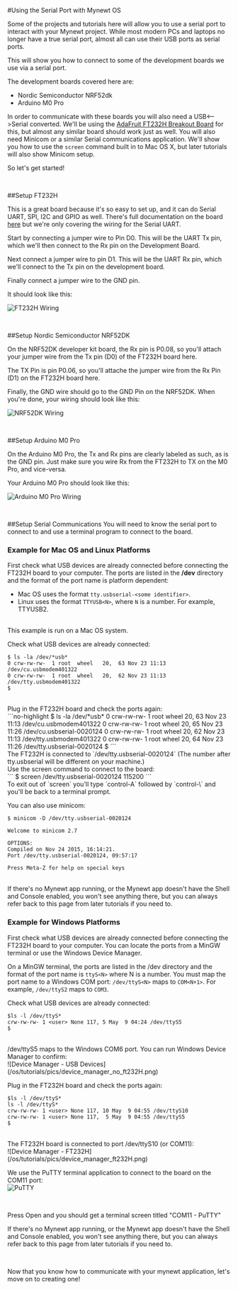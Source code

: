 #Using the Serial Port with Mynewt OS

Some of the projects and tutorials here will allow you to use a serial port
to interact with your Mynewt project. While most modern PCs and laptops
no longer have a true serial port, almost all can use their USB ports
as serial ports. 

This will show you how to connect to some of the development boards
we use via a serial port. 

The development boards covered here are:

* Nordic Semiconductor NRF52dk
* Arduino M0 Pro

In order to communicate with these boards you will also need a USB<-->Serial
converted. We'll be using the [AdaFruit FT232H Breakout Board](https://www.adafruit.com/products/2264) for
this, but almost any similar board should work just as well. You will also
need Minicom or a similar Serial communications application. We'll show you how
to use the `screen` command built in to Mac OS X, but later tutorials will
also show Minicom setup.

So let's get started!

<br>

##Setup FT232H 

This is a great board because it's so easy to set up, and it can do Serial UART,
SPI, I2C and GPIO as well. There's full documentation on the board [here](https://learn.adafruit.com/adafruit-ft232h-breakout/overview)
 but we're only covering the wiring for the Serial UART. 
 
Start by connecting a jumper wire to Pin D0. This will be the UART Tx pin, 
which we'll then connect to the Rx pin on the Development Board.

Next connect a jumper wire to pin D1. This will be the UART Rx pin,
which we'll connect to the Tx pin on the development board.

Finally connect a jumper wire to the GND pin.

It should look like this:

![FT232H Wiring](pics/ft232h.png)

<br>

##Setup Nordic Semiconductor NRF52DK

On the NRF52DK developer kit board, the Rx pin is P0.08, so you'll attach your
jumper wire from the Tx pin (D0) of the FT232H board here.

The TX Pin is pin P0.06, so you'll attache the jumper wire from the Rx Pin (D1)
on the FT232H board here. 

Finally, the GND wire should go to the GND Pin on the NRF52DK. When you're
done, your wiring should look like this:

![NRF52DK Wiring](pics/nrf52dk.png) 

<br>

##Setup Arduino M0 Pro

On the Arduino M0 Pro, the Tx and Rx pins are clearly labeled as such, as is the GND
pin. Just make sure you wire Rx from the FT232H to TX on the M0 Pro, and vice-versa.

Your Arduino M0 Pro should look like this:

![Arduino M0 Pro Wiring](pics/m0pro.png)

<br>

##Setup Serial Communications
You will need to know the serial port to connect to and use a terminal program to connect to the board.

### Example for Mac OS  and Linux Platforms
First check what USB devices are already connected before connecting the FT232H board to your computer.  The ports are listed in the **/dev** directory and the format of the port name is platform dependent:

* Mac OS uses the format `tty.usbserial-<some identifier>`. 
* Linux uses the format `TTYUSB<N>`, where `N` is a number.  For example, TTYUSB2.

<br>
This example is run on a Mac OS system. 

Check what USB devices are already connected:
<br>
```no-highlight
$ ls -la /dev/*usb*
0 crw-rw-rw-  1 root  wheel   20,  63 Nov 23 11:13 /dev/cu.usbmodem401322
0 crw-rw-rw-  1 root  wheel   20,  62 Nov 23 11:13 /dev/tty.usbmodem401322
$
```
<br>
Plug in the FT232H board and check the ports again:
<br>
```no-highlight
$ ls -la /dev/*usb*
0 crw-rw-rw-  1 root  wheel   20,  63 Nov 23 11:13 /dev/cu.usbmodem401322
0 crw-rw-rw-  1 root  wheel   20,  65 Nov 23 11:26 /dev/cu.usbserial-0020124
0 crw-rw-rw-  1 root  wheel   20,  62 Nov 23 11:13 /dev/tty.usbmodem401322
0 crw-rw-rw-  1 root  wheel   20,  64 Nov 23 11:26 /dev/tty.usbserial-0020124
$
```
<br>
The FT232H is connected to `/dev/tty.usbserial-0020124` (The number after tty.usbserial will be different on your machine.)
<br>
Use the screen command to connect to the board: 
<br>
```
$ screen /dev/tty.usbserial-0020124 115200
```
<br>
To exit out of `screen` you'll type `control-A` followed by `control-\` and you'll
be back to a terminal prompt.

<br>

You can also use minicom:
<br>
```
$ minicom -D /dev/tty.usbserial-0020124

Welcome to minicom 2.7

OPTIONS: 
Compiled on Nov 24 2015, 16:14:21.
Port /dev/tty.usbserial-0020124, 09:57:17

Press Meta-Z for help on special keys
```
<br>
If there's no Mynewt app running, or the Mynewt app doesn't have the Shell and Console
enabled, you won't see anything there, but you can always refer back to this page
from later tutorials if you need to.

<br>

### Example for Windows Platforms

First check what USB devices are already connected before connecting the FT232H board to your computer.  You can locate the ports from a MinGW terminal or use the Windows Device Manager. 

On a MinGW terminal, the ports are listed in the /dev directory and the format of the port name is `ttyS<N>` where N is a number. You must map the port name to a Windows COM port: `/dev/ttyS<N>` maps to `COM<N+1>`. For example, `/dev/ttyS2` maps to  `COM3`.

Check what USB devices are already connected:
<br>
```no-highlight
$ls -l /dev/ttyS* 
crw-rw-rw- 1 <user> None 117, 5 May  9 04:24 /dev/ttyS5
$
```
<br>
/dev/ttyS5 maps to the Windows COM6 port. You can run Windows Device Manager to confirm:

<br>
![Device Manager - USB Devices](/os/tutorials/pics/device_manager_no_ft232H.png)

<br>

Plug in the FT232H board and check the ports again:
<br>
```no-highlight
$ls -l /dev/ttyS* 
ls -l /dev/ttyS*
crw-rw-rw- 1 <user> None 117, 10 May  9 04:55 /dev/ttyS10
crw-rw-rw- 1 <user> None 117,  5 May  9 04:55 /dev/ttyS5
$
```	
<br>
The FT232H board is connected to port /dev/ttyS10 (or COM11):

<br>
![Device Manager - FT232H](/os/tutorials/pics/device_manager_ft232H.png)


<br>

We use the PuTTY terminal application to connect to the board on the COM11 port:
<br>
![PuTTY](/os/tutorials/pics/putty.png)


<br>

Press Open and you should get a terminal screen titled "COM11 - PuTTY"


If there's no Mynewt app running, or the Mynewt app doesn't have the Shell and Console
enabled, you won't see anything there, but you can always refer back to this page
from later tutorials if you need to.

<br>

Now that you know how to communicate with your mynewt application, let's move on to
creating one!
